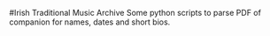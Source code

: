 #Irish Traditional Music Archive
Some python scripts to parse PDF of companion for names, dates and short bios.
